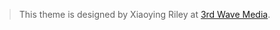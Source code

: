 
> This theme is designed by Xiaoying Riley at [3rd Wave Media](http://themes.3rdwavemedia.com/).



